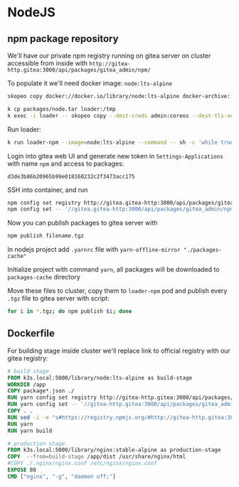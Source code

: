 # NodeJS

## npm package repository

We'll have our private npm registry running on gitea server on cluster accessible from inside with `http://gitea-http.gitea:3000/api/packages/gitea_admin/npm/`

To populate it we'll need docker image: `node:lts-alpine`

```sh
skopeo copy docker://docker.io/library/node:lts-alpine docker-archive:./node.tar:library/node:lts-alpine

k cp packages/node.tar loader:/tmp
k exec -i loader -- skopeo copy --dest-creds admin:coreos --dest-tls-verify=false --insecure-policy docker-archive:/tmp/node.tar docker://K3S.LOCAL:5000/library/node:lts-alpine
```

Run loader:
```sh
k run loader-npm --image=node:lts-alpine --command -- sh -c 'while true; do sleep 10; done'
```

Login into gitea web UI and generate new token in `Settings-Applications` with name `npm` and access to packages:
```
d3de3b86b20965b99e018160232c2f3473acc175
```

SSH into container, and run 
```sh
npm config set registry http://gitea.gitea-http:3000/api/packages/gitea_admin/npm/
npm config set -- '//gitea.gitea-http:3000/api/packages/gitea_admin/npm/:_authToken' "d3de3b86b20965b99e018160232c2f3473acc175"
```

Now you can publish packages to gitea server with
```sh
npm publish filename.tgz
```

In nodejs project add `.yarnrc` file with `yarn-offline-mirror "./packages-cache"`

Initialize project with command `yarn`, all packages will be downloaded to `packages-cache` directory

Move these files to cluster, copy them to `loader-npm` pod and publish every `.tgz` file to gitea server with script:
```sh
for i in *.tgz; do npm publish $i; done
```

## Dockerfile

For building stage inside cluster we'll replace link to official registry with our gitea registry:
```dockerfile
# build stage
FROM k3s.local:5000/library/node:lts-alpine as build-stage
WORKDIR /app
COPY package*.json ./
RUN yarn config set registry http://gitea-http.gitea:3000/api/packages/gitea_admin/npm/
RUN yarn config set -- '//gitea-http.gitea:3000/api/packages/gitea_admin/npm/:_authToken' "a6deb579cbdf60d9fa6d01b3128b375465f05dca"
COPY . .
RUN sed -i -e "s#https://registry.npmjs.org/#http://gitea-http.gitea:3000/api/packages/gitea_admin/npm/#g" yarn.lock
RUN yarn
RUN yarn build

# production stage
FROM k3s.local:5000/library/nginx:stable-alpine as production-stage
COPY  --from=build-stage /app/dist /usr/share/nginx/html
#COPY ./.nginx/nginx.conf /etc/nginx/nginx.conf
EXPOSE 80
CMD ["nginx", "-g", "daemon off;"]
```